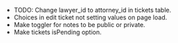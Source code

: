 * TODO: Change lawyer_id to attorney_id in tickets table.
* Choices in edit ticket not setting values on page load.
* Make toggler for notes to be public or private.
* Make tickets isPending option.

